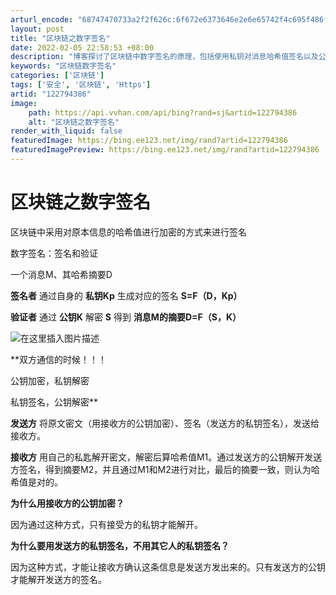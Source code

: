 ```yaml
---
arturl_encode: "68747470733a2f2f626c:6f672e6373646e2e6e65742f4c695f486f6e676368656e672f:61727469636c652f64657461696c732f313232373934333836"
layout: post
title: "区块链之数字签名"
date: 2022-02-05 22:58:53 +08:00
description: "博客探讨了区块链中数字签名的原理，包括使用私钥对消息哈希值签名以及公钥验证的过程。通过发送方的私钥签"
keywords: "区块链数字签名"
categories: ['区块链']
tags: ['安全', '区块链', 'Https']
artid: "122794386"
image:
    path: https://api.vvhan.com/api/bing?rand=sj&artid=122794386
    alt: "区块链之数字签名"
render_with_liquid: false
featuredImage: https://bing.ee123.net/img/rand?artid=122794386
featuredImagePreview: https://bing.ee123.net/img/rand?artid=122794386
---
```


# 区块链之数字签名

区块链中采用对原本信息的哈希值进行加密的方式来进行签名
  
数字签名：签名和验证
  
一个消息M、其哈希摘要D

**签名者**
通过自身的
**私钥Kp**
生成对应的签名
**S=F（D，Kp）**
  
**验证者**
通过
**公钥K**
解密
**S**
得到
**消息M的摘要D=F（S，K）**

![在这里插入图片描述](https://i-blog.csdnimg.cn/blog_migrate/b2e19f1ed90f4eaf0acc8f63752613ef.png)

**双方通信的时候！！！
  
公钥加密，私钥解密
  
私钥签名，公钥解密**

**发送方**
将原文密文（用接收方的公钥加密）、签名（发送方的私钥签名），发送给接收方。
  
**接收方**
用自己的私匙解开密文，解密后算哈希值M1。通过发送方的公钥解开发送方签名，得到摘要M2，并且通过M1和M2进行对比，最后的摘要一致，则认为哈希值是对的。

**为什么用接收方的公钥加密？**
  
因为通过这种方式，只有接受方的私钥才能解开。
  
**为什么要用发送方的私钥签名，不用其它人的私钥签名？**
  
因为这种方式，才能让接收方确认这条信息是发送方发出来的。只有发送方的公钥才能解开发送方的签名。